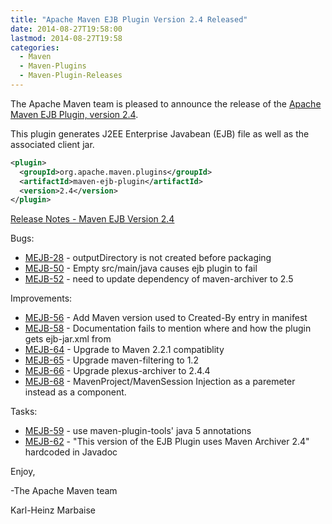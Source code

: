 ```yaml
---
title: "Apache Maven EJB Plugin Version 2.4 Released"
date: 2014-08-27T19:58:00
lastmod: 2014-08-27T19:58
categories:
  - Maven
  - Maven-Plugins
  - Maven-Plugin-Releases
---
```

The Apache Maven team is pleased to announce the release of the 
[Apache Maven EJB Plugin, version 2.4](http://maven.apache.org/plugins/maven-ejb-plugin).

This plugin generates J2EE Enterprise Javabean (EJB) file as well as the
associated client jar.

```xml
<plugin>
  <groupId>org.apache.maven.plugins</groupId>
  <artifactId>maven-ejb-plugin</artifactId>
  <version>2.4</version>
</plugin>
```
<!-- more -->

[Release Notes - Maven EJB Version 2.4](http://jira.codehaus.org/secure/ReleaseNote.jspa?projectId=11134&version=15475)

Bugs:

 * [MEJB-28](https://issues.apache.org/jira/browse/MEJB-28) - outputDirectory is not created before packaging
 * [MEJB-50](https://issues.apache.org/jira/browse/MEJB-50) - Empty src/main/java causes ejb plugin to fail
 * [MEJB-52](https://issues.apache.org/jira/browse/MEJB-52) - need to update dependency of maven-archiver to 2.5

Improvements:

 * [MEJB-56](https://issues.apache.org/jira/browse/MEJB-56) - Add Maven version used to Created-By entry in manifest
 * [MEJB-58](https://issues.apache.org/jira/browse/MEJB-58) - Documentation fails to mention where and how the plugin gets ejb-jar.xml from
 * [MEJB-64](https://issues.apache.org/jira/browse/MEJB-64) - Upgrade to Maven 2.2.1 compatiblity
 * [MEJB-65](https://issues.apache.org/jira/browse/MEJB-65) - Upgrade maven-filtering to 1.2
 * [MEJB-66](https://issues.apache.org/jira/browse/MEJB-66) - Upgrade plexus-archiver to 2.4.4
 * [MEJB-68](https://issues.apache.org/jira/browse/MEJB-68) - MavenProject/MavenSession Injection as a paremeter instead as a component.

Tasks:

 * [MEJB-59](https://issues.apache.org/jira/browse/MEJB-59) - use maven-plugin-tools' java 5 annotations
 * [MEJB-62](https://issues.apache.org/jira/browse/MEJB-62) - "This version of the EJB Plugin uses Maven Archiver 2.4" hardcoded in Javadoc

Enjoy,

-The Apache Maven team

Karl-Heinz Marbaise
